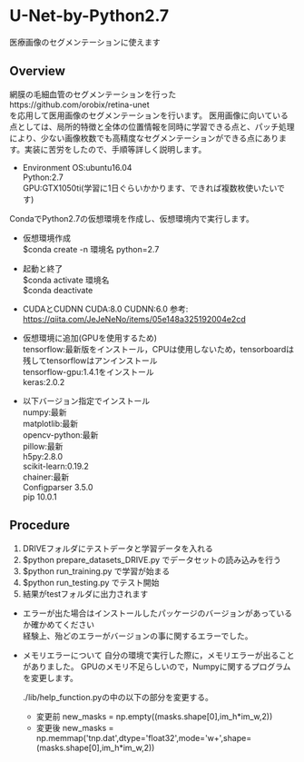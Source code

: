# U-Net-by-Python2.7
医療画像のセグメンテーションに使えます

Overview
-
網膜の毛細血管のセグメンテーションを行ったhttps://github.com/orobix/retina-unet</br>
を応用して医用画像のセグメンテーションを行います。
医用画像に向いている点としては、局所的特徴と全体の位置情報を同時に学習できる点と、パッチ処理により、少ない画像枚数でも高精度なセグメンテーションができる点にあります。実装に苦労をしたので、手順等詳しく説明します。

- Environment
OS:ubuntu16.04</br>
Python:2.7</br>
GPU:GTX1050ti(学習に1日ぐらいかかります、できれば複数枚使いたいです)</br>

CondaでPython2.7の仮想環境を作成し、仮想環境内で実行します。</br>
- 仮想環境作成</br>
$conda create -n 環境名 python=2.7</br>
- 起動と終了</br>
$conda activate 環境名</br>
$conda deactivate</br>

- CUDAとCUDNN
CUDA:8.0
CUDNN:6.0
参考: https://qiita.com/JeJeNeNo/items/05e148a325192004e2cd

- 仮想環境に追加(GPUを使用するため)</br>
tensorflow:最新版をインストール，CPUは使用しないため，tensorboardは残してtensorflowはアンインストール</br>
tensorflow-gpu:1.4.1をインストール</br>
keras:2.0.2</br>

- 以下バージョン指定でインストール</br>
numpy:最新</br>
matplotlib:最新</br>
opencv-python:最新</br>
pillow:最新</br>
h5py:2.8.0</br>
scikit-learn:0.19.2</br>
chainer:最新</br>
Configparser 3.5.0</br>
pip 10.0.1</br>

Procedure
-
1. DRIVEフォルダにテストデータと学習データを入れる
1. $python prepare_datasets_DRIVE.py でデータセットの読み込みを行う
1. $python run_training.py で学習が始まる
1. $python run_testing.py でテスト開始
1. 結果がtestフォルダに出力されます

- エラーが出た場合はインストールしたパッケージのバージョンがあっているか確かめてください</br>
  経験上、殆どのエラーがバージョンの事に関するエラーでした。
  
- メモリエラーについて
  自分の環境で実行した際に，メモリエラーが出ることがありました。
  GPUのメモリ不足らしいので，Numpyに関するプログラムを変更します。
  
  ./lib/help_function.pyの中の以下の部分を変更する。
  - 変更前
  new_masks = np.empty((masks.shape[0],im_h*im_w,2))
  - 変更後
  new_masks = np.memmap('tnp.dat',dtype='float32',mode='w+',shape=(masks.shape[0],im_h*im_w,2))
